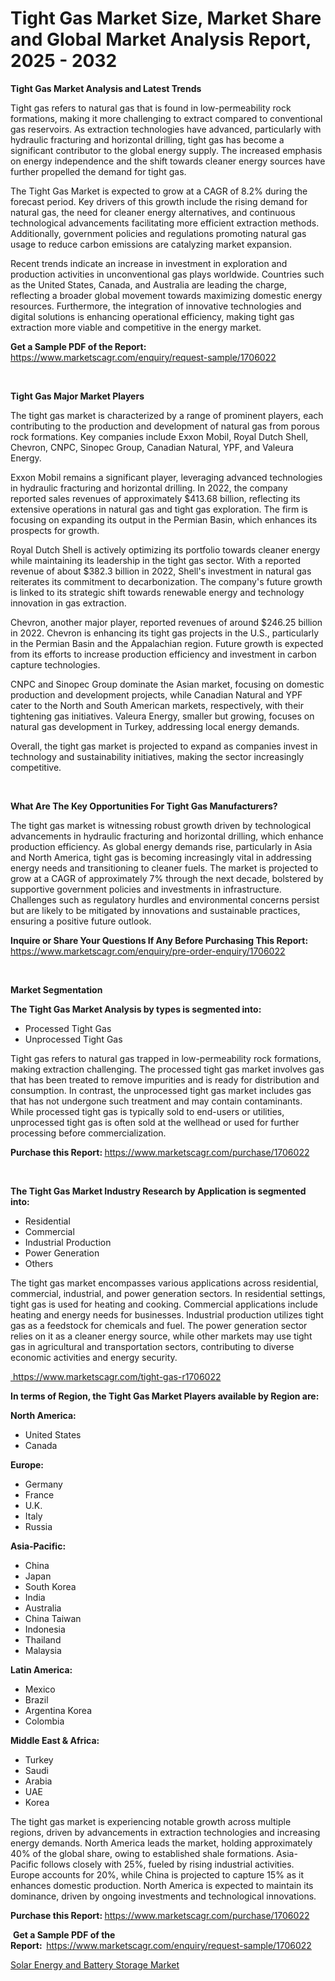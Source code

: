 <p><h1>Tight Gas Market Size, Market Share and Global Market Analysis Report, 2025 - 2032</h1></p><p><strong>Tight Gas Market Analysis and Latest Trends</strong></p>
<p><p>Tight gas refers to natural gas that is found in low-permeability rock formations, making it more challenging to extract compared to conventional gas reservoirs. As extraction technologies have advanced, particularly with hydraulic fracturing and horizontal drilling, tight gas has become a significant contributor to the global energy supply. The increased emphasis on energy independence and the shift towards cleaner energy sources have further propelled the demand for tight gas.</p><p>The Tight Gas Market is expected to grow at a CAGR of 8.2% during the forecast period. Key drivers of this growth include the rising demand for natural gas, the need for cleaner energy alternatives, and continuous technological advancements facilitating more efficient extraction methods. Additionally, government policies and regulations promoting natural gas usage to reduce carbon emissions are catalyzing market expansion.</p><p>Recent trends indicate an increase in investment in exploration and production activities in unconventional gas plays worldwide. Countries such as the United States, Canada, and Australia are leading the charge, reflecting a broader global movement towards maximizing domestic energy resources. Furthermore, the integration of innovative technologies and digital solutions is enhancing operational efficiency, making tight gas extraction more viable and competitive in the energy market.</p></p>
<p><strong>Get a Sample PDF of the Report:&nbsp;</strong> <a href="https://www.marketscagr.com/enquiry/request-sample/1706022?utm_campaign=2107&utm_medium=2&utm_source=Github&utm_content=ia&utm_term=15022025&utm_id=tight-gas">https://www.marketscagr.com/enquiry/request-sample/1706022</a></p>
<p>&nbsp;</p>
<p><strong>Tight Gas Major Market Players</strong></p>
<p><p>The tight gas market is characterized by a range of prominent players, each contributing to the production and development of natural gas from porous rock formations. Key companies include Exxon Mobil, Royal Dutch Shell, Chevron, CNPC, Sinopec Group, Canadian Natural, YPF, and Valeura Energy.</p><p>Exxon Mobil remains a significant player, leveraging advanced technologies in hydraulic fracturing and horizontal drilling. In 2022, the company reported sales revenues of approximately $413.68 billion, reflecting its extensive operations in natural gas and tight gas exploration. The firm is focusing on expanding its output in the Permian Basin, which enhances its prospects for growth.</p><p>Royal Dutch Shell is actively optimizing its portfolio towards cleaner energy while maintaining its leadership in the tight gas sector. With a reported revenue of about $382.3 billion in 2022, Shell's investment in natural gas reiterates its commitment to decarbonization. The company's future growth is linked to its strategic shift towards renewable energy and technology innovation in gas extraction.</p><p>Chevron, another major player, reported revenues of around $246.25 billion in 2022. Chevron is enhancing its tight gas projects in the U.S., particularly in the Permian Basin and the Appalachian region. Future growth is expected from its efforts to increase production efficiency and investment in carbon capture technologies.</p><p>CNPC and Sinopec Group dominate the Asian market, focusing on domestic production and development projects, while Canadian Natural and YPF cater to the North and South American markets, respectively, with their tightening gas initiatives. Valeura Energy, smaller but growing, focuses on natural gas development in Turkey, addressing local energy demands.</p><p>Overall, the tight gas market is projected to expand as companies invest in technology and sustainability initiatives, making the sector increasingly competitive.</p></p>
<p>&nbsp;</p>
<p><strong>What Are The Key Opportunities For Tight Gas Manufacturers?</strong></p>
<p><p>The tight gas market is witnessing robust growth driven by technological advancements in hydraulic fracturing and horizontal drilling, which enhance production efficiency. As global energy demands rise, particularly in Asia and North America, tight gas is becoming increasingly vital in addressing energy needs and transitioning to cleaner fuels. The market is projected to grow at a CAGR of approximately 7% through the next decade, bolstered by supportive government policies and investments in infrastructure. Challenges such as regulatory hurdles and environmental concerns persist but are likely to be mitigated by innovations and sustainable practices, ensuring a positive future outlook.</p></p>
<p><strong>Inquire or Share Your Questions If Any Before Purchasing This Report:</strong> <a href="https://www.marketscagr.com/enquiry/pre-order-enquiry/1706022?utm_campaign=2107&utm_medium=2&utm_source=Github&utm_content=ia&utm_term=15022025&utm_id=tight-gas">https://www.marketscagr.com/enquiry/pre-order-enquiry/1706022</a></p>
<p>&nbsp;</p>
<p><strong>Market Segmentation</strong></p>
<p><strong>The Tight Gas Market Analysis by types is segmented into:</strong></p>
<p><ul><li>Processed Tight Gas</li><li>Unprocessed Tight Gas</li></ul></p>
<p><p>Tight gas refers to natural gas trapped in low-permeability rock formations, making extraction challenging. The processed tight gas market involves gas that has been treated to remove impurities and is ready for distribution and consumption. In contrast, the unprocessed tight gas market includes gas that has not undergone such treatment and may contain contaminants. While processed tight gas is typically sold to end-users or utilities, unprocessed tight gas is often sold at the wellhead or used for further processing before commercialization.</p></p>
<p><strong>Purchase this Report:&nbsp;</strong><a href="https://www.marketscagr.com/purchase/1706022?utm_campaign=2107&utm_medium=2&utm_source=Github&utm_content=ia&utm_term=15022025&utm_id=tight-gas">https://www.marketscagr.com/purchase/1706022</a></p>
<p>&nbsp;</p>
<p><strong>The Tight Gas Market Industry Research by Application is segmented into:</strong></p>
<p><ul><li>Residential</li><li>Commercial</li><li>Industrial Production</li><li>Power Generation</li><li>Others</li></ul></p>
<p><p>The tight gas market encompasses various applications across residential, commercial, industrial, and power generation sectors. In residential settings, tight gas is used for heating and cooking. Commercial applications include heating and energy needs for businesses. Industrial production utilizes tight gas as a feedstock for chemicals and fuel. The power generation sector relies on it as a cleaner energy source, while other markets may use tight gas in agricultural and transportation sectors, contributing to diverse economic activities and energy security.</p></p>
<p><a href="https://www.marketscagr.com/tight-gas-r1706022?utm_campaign=2107&utm_medium=2&utm_source=Github&utm_content=ia&utm_term=15022025&utm_id=tight-gas">&nbsp;https://www.marketscagr.com/tight-gas-r1706022</a></p>
<p><strong>In terms of Region, the Tight Gas Market Players available by Region are:</strong></p>
<p>
    <p> <strong> North America: </strong>
        <ul>
            <li>United States</li>
            <li>Canada</li>
        </ul>
        </p> 
    <p> <strong> Europe: </strong>
        <ul>
            <li>Germany</li>
            <li>France</li>
            <li>U.K.</li>
            <li>Italy</li>
            <li>Russia</li>
        </ul>
        </p> 
    <p> <strong> Asia-Pacific: </strong>
        <ul>
            <li>China</li>
            <li>Japan</li>
            <li>South Korea</li>
            <li>India</li>
            <li>Australia</li>
            <li>China Taiwan</li>
            <li>Indonesia</li>
            <li>Thailand</li>
            <li>Malaysia</li>
        </ul>
        </p> 
    <p> <strong> Latin America: </strong>
        <ul>
            <li>Mexico</li>
            <li>Brazil</li>
            <li>Argentina Korea</li>
            <li>Colombia</li>
        </ul>
        </p> 
    <p> <strong> Middle East & Africa: </strong>
        <ul>
            <li>Turkey</li>
            <li>Saudi</li>
            <li>Arabia</li>
            <li>UAE</li>
            <li>Korea</li>
        </ul>
    </p>
    </p>
<p><p>The tight gas market is experiencing notable growth across multiple regions, driven by advancements in extraction technologies and increasing energy demands. North America leads the market, holding approximately 40% of the global share, owing to established shale formations. Asia-Pacific follows closely with 25%, fueled by rising industrial activities. Europe accounts for 20%, while China is projected to capture 15% as it enhances domestic production. North America is expected to maintain its dominance, driven by ongoing investments and technological innovations.</p></p>
<p><strong>Purchase this Report: </strong><a href="https://www.marketscagr.com/purchase/1706022?utm_campaign=2107&utm_medium=2&utm_source=Github&utm_content=ia&utm_term=15022025&utm_id=tight-gas">https://www.marketscagr.com/purchase/1706022</a></p>
<p>&nbsp;<strong>Get a Sample PDF of the Report:&nbsp;&nbsp;</strong><a href="https://www.marketscagr.com/enquiry/request-sample/1706022?utm_campaign=2107&utm_medium=2&utm_source=Github&utm_content=ia&utm_term=15022025&utm_id=tight-gas">https://www.marketscagr.com/enquiry/request-sample/1706022</a></p>
<p><strong></strong></p>
<p><p><a href="https://github.com/delindacallegari68/Market-Research-Report-List-1/blob/main/solar-energy-and-battery-storage-market.md?utm_campaign=2107&utm_medium=2&utm_source=Github&utm_content=ia&utm_term=15022025&utm_id=tight-gas">Solar Energy and Battery Storage Market</a></p></p>